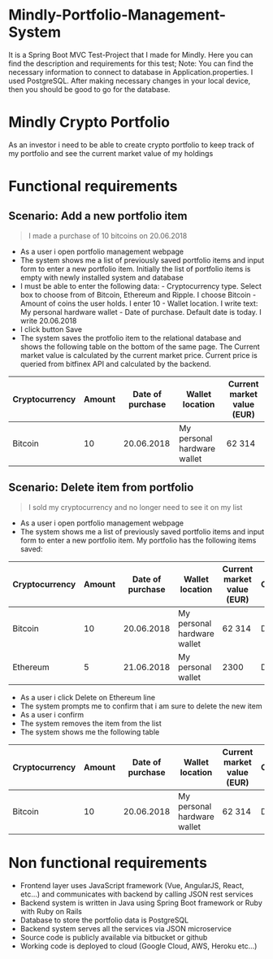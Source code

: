 # Mindly-Portfolio-Management-System
It is a Spring Boot MVC Test-Project that I made for Mindly.
Here you can find the description and requirements for this test;
Note: You can find the necessary information to connect to database in Application.properties.
I used PostgreSQL. After making necessary changes in your local device, then you should be good to go for the database.

# Mindly Crypto Portfolio

As an investor i need to be able to create crypto portfolio to keep track of my portfolio and see the current market value of my holdings

# Functional requirements
## Scenario: Add a new portfolio item
> I made a purchase of 10 bitcoins on 20.06.2018
  - As a user i open portfolio management webpage
  - The system shows me a list of previously saved portfolio items and input form to enter a new portfolio item. Initially the list of portfolio items is empty with newly installed system and database
  -  I must be able to enter the following data:
    - Cryptocurrency type. Select box to choose from of Bitcoin, Ethereum and Ripple. I choose Bitcoin
    -  Amount of coins the user holds. I enter 10
    -  Wallet location. I write text: My personal hardware wallet
    -  Date of purchase. Default date is today. I write 20.06.2018
  - I click button Save
  - The system saves the protfolio item to the relational database and shows the following table on the bottom of the same page. The Current market value is calculated by the current market price. Current price is queried from bitfinex API and calculated by the backend.
  
| Cryptocurrency | Amount | Date of purchase | Wallet location | Current market value (EUR) |
| -------------- | ------ | ---------------- | --------------- | -------------------- |
| Bitcoin | 10 | 20.06.2018 | My personal hardware wallet | 62 314 | 
 
 ## Scenario: Delete item from portfolio
> I sold my cryptocurrency and no longer need to see it on my list
  - As a user i open portfolio management webpage
  - The system shows me a list of previously saved portfolio items and input form to enter a new portfolio item. My portfolio has the following items saved:

| Cryptocurrency | Amount | Date of purchase | Wallet location | Current market value (EUR) | Option |
| -------------- | ------ | ---------------- | --------------- | -------------------- | ------ |
| Bitcoin | 10 | 20.06.2018 | My personal hardware wallet | 62 314 | Delete |
| Ethereum | 5 | 21.06.2018 | My personal wallet | 2300 | Delete | 

  - As a user i click Delete on Ethereum line
  - The system prompts me to confirm that i am sure to delete the new item
  - As a user i confirm
  - The system removes the item from the list
  - The system shows me the following table
 
| Cryptocurrency | Amount | Date of purchase | Wallet location | Current market value (EUR) | Option |
| -------------- | ------ | ---------------- | --------------- | -------------------- | ------ |
| Bitcoin | 10 | 20.06.2018 | My personal hardware wallet | 62 314 | Delete |

# Non functional requirements

- Frontend layer uses JavaScript framework (Vue, AngularJS, React, etc...) and communicates with backend by calling JSON rest services
- Backend system is written in Java using Spring Boot framework or Ruby with Ruby on Rails
- Database to store the portfolio data is PostgreSQL
- Backend system serves all the services via JSON microservice
- Source code is publicly available via bitbucket or github
- Working code is deployed to cloud (Google Cloud, AWS, Heroku etc...) 


